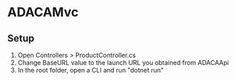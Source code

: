 # ADACAMvc
## Setup
1. Open Controllers > ProductController.cs
2. Change BaseURL value to the launch URL you obtained from ADACAApi
3. In the root folder, open a CLI and run "dotnet run"
